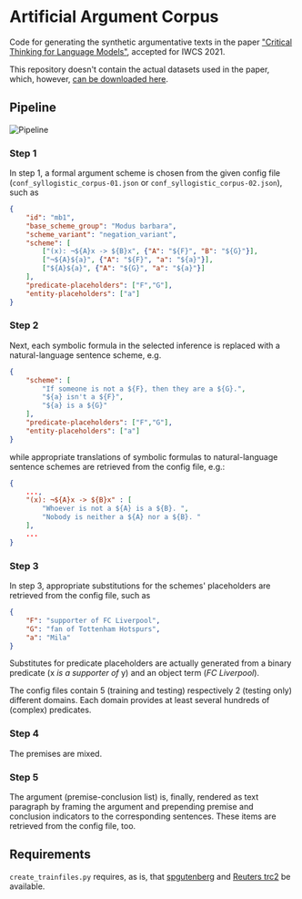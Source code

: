 # Artificial Argument Corpus

Code for generating the synthetic argumentative texts in the paper ["Critical Thinking for Language Models"](https://arxiv.org/pdf/2009.07185), accepted for IWCS 2021.

This repository doesn't contain the actual datasets used in the paper, which, however, [can be downloaded here](https://bwsyncandshare.kit.edu/s/97FCrJECJKWxawD).


## Pipeline

![Pipeline](https://debatelab.github.io/assets/img/pipeline.png)

### Step 1

In step 1, a formal argument scheme is chosen from the given config file (`conf_syllogistic_corpus-01.json` or `conf_syllogistic_corpus-02.json`), such as

```json
{
    "id": "mb1",
    "base_scheme_group": "Modus barbara",
    "scheme_variant": "negation_variant",
    "scheme": [
        ["(x): ¬${A}x -> ${B}x", {"A": "${F}", "B": "${G}"}],
        ["¬${A}${a}", {"A": "${F}", "a": "${a}"}],
        ["${A}${a}", {"A": "${G}", "a": "${a}"}]
    ],
    "predicate-placeholders": ["F","G"],
    "entity-placeholders": ["a"]
}
```

### Step 2

Next, each symbolic formula in the selected inference is replaced with a natural-language sentence scheme, e.g.

```json
{
    "scheme": [
        "If someone is not a ${F}, then they are a ${G}.",
        "${a} isn't a ${F}",
        "${a} is a ${G}"
    ],
    "predicate-placeholders": ["F","G"],
    "entity-placeholders": ["a"]
}
```
while appropriate translations of symbolic formulas to natural-language sentence schemes are retrieved from the config file, e.g.:

```json
{
    ...,
    "(x): ¬${A}x -> ${B}x" : [
        "Whoever is not a ${A} is a ${B}. ",
        "Nobody is neither a ${A} nor a ${B}. "
    ],
    ...
}
```

### Step 3

In step 3, appropriate substitutions for the schemes' placeholders are retrieved from the config file, such as

```json
{
    "F": "supporter of FC Liverpool",
    "G": "fan of Tottenham Hotspurs",
    "a": "Mila"
}
```

Substitutes for predicate placeholders are actually generated from a binary predicate (x *is a supporter of* y) and an object term (*FC Liverpool*).

The config files contain 5 (training and testing) respectively 2 (testing only) different domains. Each domain provides at least several hundreds of (complex) predicates. 

### Step 4

The premises are mixed.

### Step 5

The argument (premise-conclusion list) is, finally, rendered as text paragraph by framing the argument and prepending premise and conclusion indicators to the corresponding sentences. These items are retrieved from the config file, too.



## Requirements

`create_trainfiles.py` requires, as is, that [spgutenberg](https://github.com/pgcorpus/gutenberg) and [Reuters trc2](https://trec.nist.gov/data/reuters/reuters.html) be available. 
